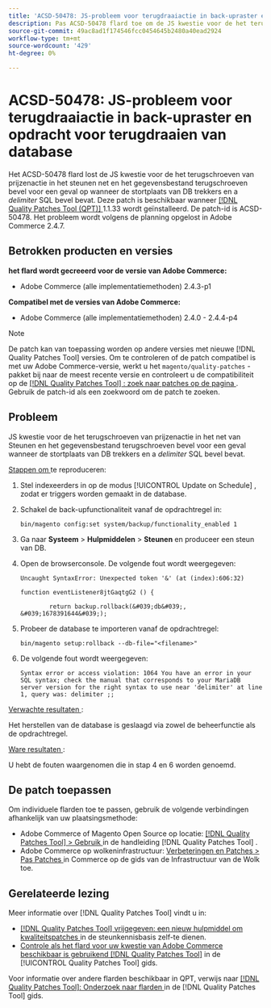 ```yaml
---
title: 'ACSD-50478: JS-probleem voor terugdraaiactie in back-upraster en terugdraaiopdracht voor database'
description: Pas ACSD-50478 flard toe om de JS kwestie voor de het terugschroeven van prijzenactie in het steunen net en het gegevensbestand terugschroeven bevel voor een geval te bevestigen wanneer de stortplaats van DB trekkers en een *delimiter* SQL bevel bevat.
source-git-commit: 49ac8ad1f174546fcc0454645b2480a40ead2924
workflow-type: tm+mt
source-wordcount: '429'
ht-degree: 0%

---
```


# ACSD-50478: JS-probleem voor terugdraaiactie in back-upraster en opdracht voor terugdraaien van database

Het ACSD-50478 flard lost de JS kwestie voor de het terugschroeven van prijzenactie in het steunen net en het gegevensbestand terugschroeven bevel voor een geval op wanneer de stortplaats van DB trekkers en a *delimiter* SQL bevel bevat. Deze patch is beschikbaar wanneer [[!DNL Quality Patches Tool (QPT)] ](https://experienceleague.adobe.com/en/docs/commerce-knowledge-base/kb/announcements/commerce-announcements/magento-quality-patches-released-new-tool-to-self-serve-quality-patches) 1.1.33 wordt geïnstalleerd. De patch-id is ACSD-50478. Het probleem wordt volgens de planning opgelost in Adobe Commerce 2.4.7.

## Betrokken producten en versies

**het flard wordt gecreeerd voor de versie van Adobe Commerce:**

* Adobe Commerce (alle implementatiemethoden) 2.4.3-p1

**Compatibel met de versies van Adobe Commerce:**

* Adobe Commerce (alle implementatiemethoden) 2.4.0 - 2.4.4-p4

>[!NOTE]
>
>De patch kan van toepassing worden op andere versies met nieuwe [!DNL Quality Patches Tool] versies. Om te controleren of de patch compatibel is met uw Adobe Commerce-versie, werkt u het `magento/quality-patches` -pakket bij naar de meest recente versie en controleert u de compatibiliteit op de [[!DNL Quality Patches Tool] : zoek naar patches op de pagina ](https://experienceleague.adobe.com/tools/commerce-quality-patches/index.html) . Gebruik de patch-id als een zoekwoord om de patch te zoeken.

## Probleem

JS kwestie voor de het terugschroeven van prijzenactie in het net van Steunen en het gegevensbestand terugschroeven bevel voor een geval wanneer de stortplaats van DB trekkers en a *delimiter* SQL bevel bevat.

<u> Stappen om </u> te reproduceren:

1. Stel indexeerders in op de modus [!UICONTROL Update on Schedule] , zodat er triggers worden gemaakt in de database.
1. Schakel de back-upfunctionaliteit vanaf de opdrachtregel in:

   `bin/magento config:set system/backup/functionality_enabled 1`

1. Ga naar **Systeem** > **Hulpmiddelen** > **Steunen** en produceer een steun van DB.
1. Open de browserconsole. De volgende fout wordt weergegeven:

   ```
   Uncaught SyntaxError: Unexpected token '&' (at (index):606:32)
   
   function eventListener8jtGaqtgG2 () {
   
           return backup.rollback(&#039;db&#039;, &#039;1678391644&#039;);
   ```

1. Probeer de database te importeren vanaf de opdrachtregel:

   `bin/magento setup:rollback --db-file="<filename>"`

1. De volgende fout wordt weergegeven:

   ```
   Syntax error or access violation: 1064 You have an error in your SQL syntax; check the manual that corresponds to your MariaDB server version for the right syntax to use near 'delimiter' at line 1, query was: delimiter ;;
   ```

<u> Verwachte resultaten </u>:

Het herstellen van de database is geslaagd via zowel de beheerfunctie als de opdrachtregel.

<u> Ware resultaten </u>:

U hebt de fouten waargenomen die in stap 4 en 6 worden genoemd.

## De patch toepassen

Om individuele flarden toe te passen, gebruik de volgende verbindingen afhankelijk van uw plaatsingsmethode:

* Adobe Commerce of Magento Open Source op locatie: [[!DNL Quality Patches Tool]  > Gebruik ](https://experienceleague.adobe.com/docs/commerce-operations/tools/quality-patches-tool/usage.html) in de handleiding [!DNL Quality Patches Tool] .
* Adobe Commerce op wolkeninfrastructuur: [ Verbeteringen en Patches > Pas Patches ](https://experienceleague.adobe.com/docs/commerce-cloud-service/user-guide/develop/upgrade/apply-patches.html) in Commerce op de gids van de Infrastructuur van de Wolk toe.

## Gerelateerde lezing

Meer informatie over [!DNL Quality Patches Tool] vindt u in:

* [[!DNL Quality Patches Tool]  vrijgegeven: een nieuw hulpmiddel om kwaliteitspatches ](https://experienceleague.adobe.com/en/docs/commerce-knowledge-base/kb/announcements/commerce-announcements/magento-quality-patches-released-new-tool-to-self-serve-quality-patches) in de steunkennisbasis zelf-te dienen.
* [ Controle als het flard voor uw kwestie van Adobe Commerce beschikbaar is gebruikend  [!DNL Quality Patches Tool]](/help/tools/quality-patches-tool/patches-available-in-qpt/check-patch-for-magento-issue-with-magento-quality-patches.md) in de [!UICONTROL Quality Patches Tool] gids.


Voor informatie over andere flarden beschikbaar in QPT, verwijs naar [[!DNL Quality Patches Tool]: Onderzoek naar flarden ](https://experienceleague.adobe.com/tools/commerce-quality-patches/index.html) in de [!DNL Quality Patches Tool] gids.
